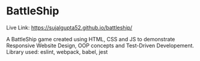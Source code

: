 # BattleShip
Live Link: https://sujalgupta52.github.io/battleship/

A BattleShip game created using HTML, CSS and JS to demonstrate Responsive Website Design, OOP concepts and Test-Driven Developement.
Library used: eslint, webpack, babel, jest
